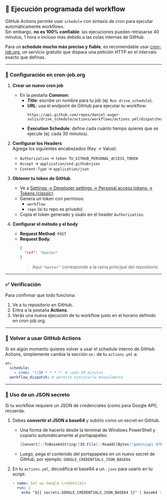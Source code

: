 ## 🚀 Ejecución programada del workflow

GitHub Actions permite usar `schedule` con sintaxis de cron para ejecutar automáticamente workflows.  
Sin embargo, **no es 100% confiable**: las ejecuciones pueden retrasarse 40 minutos, 1 hora o incluso más debido a las colas internas de GitHub.  

Para un **schedule mucho más preciso y fiable**, es recomendable usar [cron-job.org](https://cron-job.org), un servicio gratuito que dispara una petición HTTP en el intervalo exacto que definas.  

---

### 🔧 Configuración en cron-job.org

1. **Crear un nuevo cron job**  
   - En la pestaña **Common**:
     - **Title**: escribe un nombre para tu job (ej: `Run drive_schedule`).
     - **URL**: usa el endpoint de GitHub para ejecutar tu workflow:  
       ```
       https://api.github.com/repos/daniel-auger-solis/drive_schedule/actions/workflows/actions.yml/dispatches
       ```
     - **Execution Schedule**: define cada cuánto tiempo quieres que se ejecute (ej: cada 30 minutos).

2. **Configurar los Headers**  
   Agrega los siguientes encabezados (Key → Value):  
   - `Authorization` → `token TU_GITHUB_PERSONAL_ACCESS_TOKEN`  
   - `Accept` → `application/vnd.github+json`  
   - `Content-Type` → `application/json`

3. **Obtener tu token de GitHub**  
   - Ve a [Settings → Developer settings → Personal access tokens → Tokens (classic)](https://github.com/settings/tokens).  
   - Genera un token con permisos:
     - `workflow`
     - `repo` (si tu repo es privado)  
   - Copia el token generado y úsalo en el header `Authorization`.

4. **Configurar el método y el body**  
   - **Request Method**: `POST`  
   - **Request Body**:  
     ```json
     {
       "ref": "master"
     }
     ```
     > Aquí `"master"` corresponde a la rama principal del repositorio.

---

### ✅ Verificación

Para confirmar que todo funciona:  
1. Ve a tu repositorio en GitHub.  
2. Entra a la pestaña **Actions**.  
3. Verás una nueva ejecución de tu workflow justo en el horario definido en cron-job.org.  

---

### 🔄 Volver a usar GitHub Actions

Si en algún momento quieres volver a usar el schedule interno de GitHub Actions, simplemente cambia la sección `on:` de tu `actions.yml` a:

```yaml
on:
  schedule:
    - cron: '*/30 * * * *' # cada 30 minutos
  workflow_dispatch: # permite ejecutarlo manualmente
```

---

### 🔐 Uso de un JSON secreto

Si tu workflow requiere un JSON de credenciales (como para Google API), recuerda:  

1. Debes **convertir el JSON a base64** y subirlo como un secret en GitHub.  
   - Una forma de hacerlo desde la terminal de Windows PowerShell y copiarlo automáticamente al portapapeles:  
     ```powershell
     [Convert]::ToBase64String([IO.File]::ReadAllBytes("geminiapi-470823-262f80dddb02.json")) | clip
     ```
   - Luego, pega el contenido del portapapeles en un nuevo secret de GitHub, por ejemplo: `GOOGLE_CREDENTIALS_JSON_BASE64`.

2. En tu `actions.yml`, decodifica el base64 a un `.json` para usarlo en tu script:  
   ```yaml
   - name: Set up Google credentials
     run: |
       echo "${{ secrets.GOOGLE_CREDENTIALS_JSON_BASE64 }}" | base64 --decode > credentials.json
   ```
